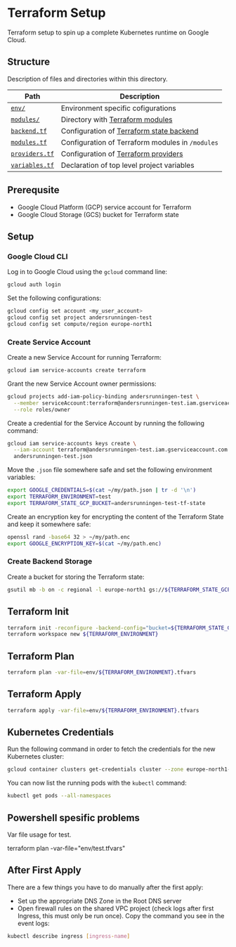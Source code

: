 # Terraform Setup

Terraform setup to spin up a complete Kubernetes runtime on Google Cloud.

## Structure

Description of files and directories within this directory.

| Path                             | Description |
|----------------------------------|-------------------------------------------|
| [`env/`](./env)                  | Environment specific cofigurations        |
| [`modules/`](./modules)          | Directory with [Terraform modules][terraform_module] |
| [`backend.tf`](./backend.tf)     | Configuration of [Terraform state backend][terraform_backend] |
| [`modules.tf`](./modules.tf)     | Configuration of Terraform modules in `/modules` |
| [`providers.tf`](./providers.tf) | Configuration of [Terraform providers][terraform_providers] |
| [`variables.tf`](./variables.tf) | Declaration of top level project variables |

[terraform_module]: https://www.terraform.io/docs/modules/index.html
[terraform_backend]: https://www.terraform.io/docs/backends/index.html
[terraform_providers]: https://www.terraform.io/docs/providers/google/index.html

## Prerequsite

* Google Cloud Platform (GCP) service account for Terraform
* Google Cloud Storage (GCS) bucket for Terraform state

## Setup

### Google Cloud CLI

Log in to Google Cloud using the `gcloud` command line:

```bash
gcloud auth login
```

Set the following configurations:

```bash
gcloud config set account <my_user_account>
gcloud config set project andersrunningen-test
gcloud config set compute/region europe-north1
```

### Create Service Account

Create a new Service Account for running Terraform:

```bash
gcloud iam service-accounts create terraform
```

Grant the new Service Account owner permissions:

```bash
gcloud projects add-iam-policy-binding andersrunningen-test \
  --member serviceAccount:terraform@andersrunningen-test.iam.gserviceaccount.com \
  --role roles/owner
```

Create a credential for the Service Account by running the following command:

```bash
gcloud iam service-accounts keys create \
  --iam-account terraform@andersrunningen-test.iam.gserviceaccount.com \
  andersrunningen-test.json
```

Move the `.json` file somewhere safe and set the following environment variables:

```bash
export GOOGLE_CREDENTIALS=$(cat ~/my/path.json | tr -d '\n')
export TERRAFORM_ENVIRONMENT=test
export TERRAFORM_STATE_GCP_BUCKET=andersrunningen-test-tf-state
```

Create an encryption key for encrypting the content of the Terraform State and
keep it somewhere safe:

```bash
openssl rand -base64 32 > ~/my/path.enc
export GOOGLE_ENCRYPTION_KEY=$(cat ~/my/path.enc)
```

### Create Backend Storage

Create a bucket for storing the Terraform state:

```bash
gsutil mb -b on -c regional -l europe-north1 gs://${TERRAFORM_STATE_GCP_BUCKET}
```

## Terraform Init

```bash
terraform init -reconfigure -backend-config="bucket=${TERRAFORM_STATE_GCP_BUCKET}"
terraform workspace new ${TERRAFORM_ENVIRONMENT}
```

## Terraform Plan

```bash
terraform plan -var-file=env/${TERRAFORM_ENVIRONMENT}.tfvars
```

## Terraform Apply

```bash
terraform apply -var-file=env/${TERRAFORM_ENVIRONMENT}.tfvars
```

## Kubernetes Credentials

Run the following command in order to fetch the credentials for the new
Kubernetes cluster:

```bash
gcloud container clusters get-credentials cluster --zone europe-north1-a
```

You can now list the running pods with the `kubectl` command:

```bash
kubectl get pods --all-namespaces
```

## Powershell spesific problems

Var file usage for test.

terraform plan -var-file="env/test.tfvars"

## After First Apply

There are a few things you have to do manually after the first apply:

* Set up the appropriate DNS Zone in the Root DNS server
* Open firewall rules on the shared VPC project (check logs after first Ingress,
  this must only be run once). Copy the command you see in the event logs:

```bash
kubectl describe ingress [ingress-name]
```
